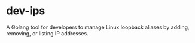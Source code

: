 # dev-ips
A Golang tool for developers to manage Linux loopback aliases by adding, removing, or listing IP addresses.
